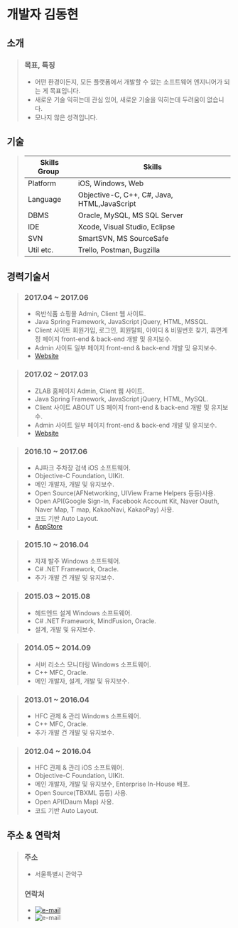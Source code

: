 # 개발자 김동현

## 소개
>### 목표, 특징
>- 어떤 환경이든지, 모든 플랫폼에서 개발할 수 있는 소프트웨어 엔지니어가 되는 게 목표입니다.
>- 새로운 기술 익히는데 관심 있어, 새로운 기술을 익히는데 두려움이 없습니다.
>- 모나지 않은 성격입니다.

## 기술
>| Skills Group | Skills |
>| ------------- | ------------- |
>| Platform  | iOS, Windows, Web |
>| Language  | Objective-C, C++, C#, Java, HTML,JavaScript |
>| DBMS | Oracle, MySQL, MS SQL Server |
>| IDE | Xcode, Visual Studio, Eclipse |
>| SVN | SmartSVN, MS SourceSafe |
>| Util etc. | Trello, Postman, Bugzilla |

## 경력기술서
>### 2017.04 ~ 2017.06
>- 옥반식품 쇼핑몰 Admin, Client 웹 사이트.
>- Java Spring Framework, JavaScript jQuery, HTML, MSSQL.
>- Client 사이트 회원가입, 로그인, 회원탈퇴, 아이디 & 비밀번호 찾기, 휴면계정 페이지 front-end & back-end 개발 및 유지보수.
>- Admin 사이트 일부 페이지 front-end & back-end 개발 및 유지보수.
>- [Website](https://m.okban.co.kr/m/)

>### 2017.02 ~ 2017.03
>- ZLAB 홈페이지 Admin, Client 웹 사이트.
>- Java Spring Framework, JavaScript jQuery, HTML, MySQL.
>- Client 사이트 ABOUT US 페이지 front-end & back-end 개발 및 유지보수.
>- Admin 사이트 일부 페이지 front-end & back-end 개발 및 유지보수.
>- [Website](http://www.zlab.mobi/homepage/)

>### 2016.10 ~ 2017.06
>- AJ파크 주차장 검색 iOS 소프트웨어.
>- Objective-C Foundation, UIKit.
>- 메인 개발자, 개발 및 유지보수.
>- Open Source(AFNetworking, UIView Frame Helpers 등등)사용.
>- Open API(Google Sign-In, Facebook Account Kit, Naver Oauth, Naver Map, T map, KakaoNavi, KakaoPay) 사용.
>- 코드 기반 Auto Layout. 
>- [AppStore](https://itunes.apple.com/kr/app/aj%ED%8C%8C%ED%81%AC-%EC%A3%BC%EC%B0%A8%EC%9E%A5-%EC%9D%B4%EC%9A%A9%EA%B3%A0%EA%B0%9D-%EC%A3%BC%EC%B0%A8-%ED%95%A0%EC%9D%B8-%EC%A3%BC%EC%B0%A8-%ED%8F%AC%EC%9D%B8%ED%8A%B8-%ED%95%A0%EC%9D%B8/id1180899976?mt=8)

>### 2015.10 ~ 2016.04
>- 자재 발주 Windows 소프트웨어.
>- C# .NET Framework, Oracle.
>- 추가 개발 건 개발 및 유지보수.

>### 2015.03 ~ 2015.08
>- 헤드엔드 설계 Windows 소프트웨어. 
>- C# .NET Framework, MindFusion, Oracle.
>- 설계, 개발 및 유지보수.

>### 2014.05 ~ 2014.09
>- 서버 리소스 모니터링 Windows 소프트웨어.
>- C++ MFC, Oracle.
>- 메인 개발자, 설계, 개발 및 유지보수.

>### 2013.01 ~ 2016.04
>- HFC 관제 & 관리 Windows 소프트웨어. 
>- C++ MFC, Oracle.
>- 추가 개발 건 개발 및 유지보수.

>### 2012.04 ~ 2016.04
>- HFC 관제 & 관리 iOS 소프트웨어.
>- Objective-C Foundation, UIKit.
>- 메인 개발자, 개발 및 유지보수, Enterprise In-House 배포.
>- Open Source(TBXML 등등) 사용.
>- Open API(Daum Map) 사용.
>- 코드 기반 Auto Layout.

## 주소 & 연락처
>### 주소
>- 서울특별시 관악구
>### 연락처
>- [![e-mail](https://img.shields.io/badge/email-eastsunshinee@gmail.com-blue.svg)](mailto:yo@yevgnenll.me)<br />
>- ![e-mail](https://img.shields.io/badge/phone-010--4788--1327-blue.svg)
